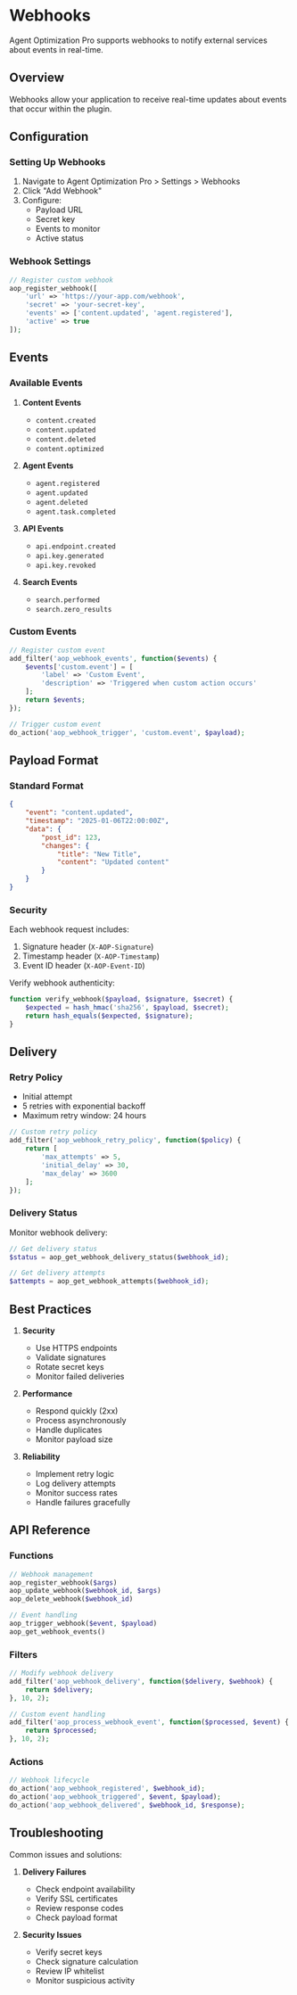 # Webhooks

Agent Optimization Pro supports webhooks to notify external services about events in real-time.

## Overview

Webhooks allow your application to receive real-time updates about events that occur within the plugin.

## Configuration

### Setting Up Webhooks

1. Navigate to Agent Optimization Pro > Settings > Webhooks
2. Click "Add Webhook"
3. Configure:
   - Payload URL
   - Secret key
   - Events to monitor
   - Active status

### Webhook Settings

```php
// Register custom webhook
aop_register_webhook([
    'url' => 'https://your-app.com/webhook',
    'secret' => 'your-secret-key',
    'events' => ['content.updated', 'agent.registered'],
    'active' => true
]);
```

## Events

### Available Events

1. **Content Events**
   - `content.created`
   - `content.updated`
   - `content.deleted`
   - `content.optimized`

2. **Agent Events**
   - `agent.registered`
   - `agent.updated`
   - `agent.deleted`
   - `agent.task.completed`

3. **API Events**
   - `api.endpoint.created`
   - `api.key.generated`
   - `api.key.revoked`

4. **Search Events**
   - `search.performed`
   - `search.zero_results`

### Custom Events

```php
// Register custom event
add_filter('aop_webhook_events', function($events) {
    $events['custom.event'] = [
        'label' => 'Custom Event',
        'description' => 'Triggered when custom action occurs'
    ];
    return $events;
});

// Trigger custom event
do_action('aop_webhook_trigger', 'custom.event', $payload);
```

## Payload Format

### Standard Format

```json
{
    "event": "content.updated",
    "timestamp": "2025-01-06T22:00:00Z",
    "data": {
        "post_id": 123,
        "changes": {
            "title": "New Title",
            "content": "Updated content"
        }
    }
}
```

### Security

Each webhook request includes:

1. Signature header (`X-AOP-Signature`)
2. Timestamp header (`X-AOP-Timestamp`)
3. Event ID header (`X-AOP-Event-ID`)

Verify webhook authenticity:

```php
function verify_webhook($payload, $signature, $secret) {
    $expected = hash_hmac('sha256', $payload, $secret);
    return hash_equals($expected, $signature);
}
```

## Delivery

### Retry Policy

- Initial attempt
- 5 retries with exponential backoff
- Maximum retry window: 24 hours

```php
// Custom retry policy
add_filter('aop_webhook_retry_policy', function($policy) {
    return [
        'max_attempts' => 5,
        'initial_delay' => 30,
        'max_delay' => 3600
    ];
});
```

### Delivery Status

Monitor webhook delivery:

```php
// Get delivery status
$status = aop_get_webhook_delivery_status($webhook_id);

// Get delivery attempts
$attempts = aop_get_webhook_attempts($webhook_id);
```

## Best Practices

1. **Security**
   - Use HTTPS endpoints
   - Validate signatures
   - Rotate secret keys
   - Monitor failed deliveries

2. **Performance**
   - Respond quickly (2xx)
   - Process asynchronously
   - Handle duplicates
   - Monitor payload size

3. **Reliability**
   - Implement retry logic
   - Log delivery attempts
   - Monitor success rates
   - Handle failures gracefully

## API Reference

### Functions

```php
// Webhook management
aop_register_webhook($args)
aop_update_webhook($webhook_id, $args)
aop_delete_webhook($webhook_id)

// Event handling
aop_trigger_webhook($event, $payload)
aop_get_webhook_events()
```

### Filters

```php
// Modify webhook delivery
add_filter('aop_webhook_delivery', function($delivery, $webhook) {
    return $delivery;
}, 10, 2);

// Custom event handling
add_filter('aop_process_webhook_event', function($processed, $event) {
    return $processed;
}, 10, 2);
```

### Actions

```php
// Webhook lifecycle
do_action('aop_webhook_registered', $webhook_id);
do_action('aop_webhook_triggered', $event, $payload);
do_action('aop_webhook_delivered', $webhook_id, $response);
```

## Troubleshooting

Common issues and solutions:

1. **Delivery Failures**
   - Check endpoint availability
   - Verify SSL certificates
   - Review response codes
   - Check payload format

2. **Security Issues**
   - Verify secret keys
   - Check signature calculation
   - Review IP whitelist
   - Monitor suspicious activity
